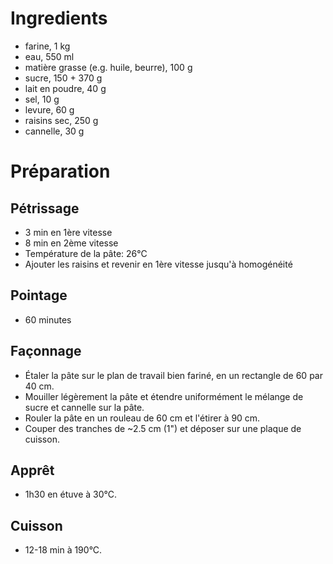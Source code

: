 # Ingredients

- farine, 1 kg
- eau, 550 ml
- matière grasse (e.g. huile, beurre), 100 g
- sucre, 150 + 370 g
- lait en poudre, 40 g
- sel, 10 g
- levure, 60 g
- raisins sec, 250 g
- cannelle, 30 g

# Préparation

## Pétrissage

- 3 min en 1ère vitesse
- 8 min en 2ème vitesse
- Température de la pâte: 26°C
- Ajouter les raisins et revenir en 1ère vitesse jusqu'à homogénéité

## Pointage

- 60 minutes

## Façonnage

- Étaler la pâte sur le plan de travail bien fariné, en un rectangle de 60 par
	40 cm.
- Mouiller légèrement la pâte et étendre uniformément le mélange de sucre et
	cannelle sur la pâte.
- Rouler la pâte en un rouleau de 60 cm et l'étirer à 90 cm.
- Couper des tranches de ~2.5 cm (1") et déposer sur une plaque de cuisson.

## Apprêt

- 1h30 en étuve à 30°C.

## Cuisson

- 12-18 min à 190°C.

